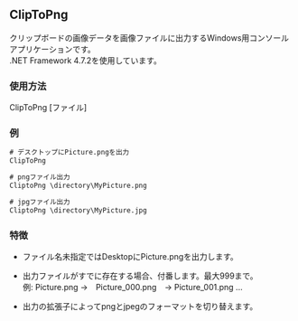 ## ClipToPng

クリップボードの画像データを画像ファイルに出力するWindows用コンソールアプリケーションです。  
.NET Framework 4.7.2を使用しています。


### 使用方法

ClipToPng [ファイル]

### 例
```ps
# デスクトップにPicture.pngを出力
ClipToPng

# pngファイル出力
CliptoPng \directory\MyPicture.png

# jpgファイル出力
CliptoPng \directory\MyPicture.jpg


```

### 特徴
* ファイル名未指定ではDesktopにPicture.pngを出力します。
* 出力ファイルがすでに存在する場合、付番します。最大999まで。  
例: Picture.png →　Picture_000.png　→ Picture_001.png ...

* 出力の拡張子によってpngとjpegのフォーマットを切り替えます。
